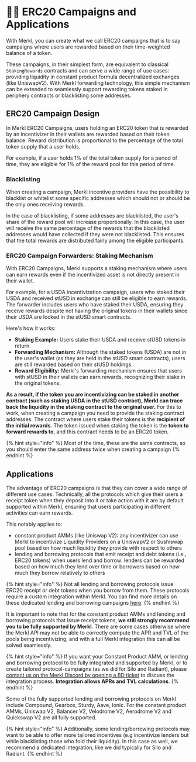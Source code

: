 # 🧑‍🌾 ERC20 Campaigns and Applications

With Merkl, you can create what we call ERC20 campaigns that is to say campaigns where users are rewarded based on their time-weighted balance of a token.

These campaigns, in their simplest form, are equivalent to classical `StakingRewards` contracts and can serve a wide range of use cases: providing liquidity in constant product formula decentralized exchanges (like UniswapV2). With Merkl forwarding technology, this simple mechanism can be extended to seamlessly support rewarding tokens staked in periphery contracts or blacklisting some addresses.

## ERC20 Campaign Design

In Merkl ERC20 Campaigns, users holding an ERC20 token that is rewarded by an incentivizer in their wallets are rewarded based on their token balance. Reward distribution is proportional to the percentage of the total token supply that a user holds.

For example, if a user holds 1% of the total token supply for a period of time, they are eligible for 1% of the reward pool for this period of time.

### Blacklisting

When creating a campaign, Merkl incentive providers have the possibility to blacklist or whitelist some specific addresses which should not or should be the only ones receiving rewards.

In the case of blacklisting, if some addresses are blacklisted, the user's share of the reward pool will increase proportionally. In this case, the user will receive the same percentage of the rewards that the blacklisted addresses would have collected if they were not blacklisted. This ensures that the total rewards are distributed fairly among the eligible participants.

### ERC20 Campaign Forwarders: Staking Mechanism

With ERC20 Campaigns, Merkl supports a staking mechanism where users can earn rewards even if the incentivized asset is not directly present in their wallet.

For example, for a USDA incentivization campaign, users who staked their USDA and received stUSD in exchange can still be eligible to earn rewards. The forwarder includes users who have staked their USDA, ensuring they receive rewards despite not having the original tokens in their wallets since their USDA are locked in the stUSD smart contracts.

Here's how it works:

- **Staking Example:** Users stake their USDA and receive stUSD tokens in return.
- **Forwarding Mechanism:** Although the staked tokens (USDA) are not in the user's wallet (as they are held in the stUSD smart contracts), users are still rewarded based on their stUSD holdings.
- **Reward Eligibility:** Merkl's forwarding mechanism ensures that users with stUSD in their wallets can earn rewards, recognizing their stake in the original tokens.

**As a result, if the token you are incentivizing can be staked in another contract (such as staking USDA in the stUSD contract), Merkl can trace back the liquidity in the staking contract to the original user.** For this to work, when creating a campaign you need to provide the staking contract addresses. The contract where users stake their tokens is the **recipient of the initial rewards**. The token issued when staking the token is the **token to forward rewards to**, and this contract needs to be an ERC20 token.

{% hint style="info" %}
Most of the time, these are the same contracts, so you should enter the same address twice when creating a campaign
{% endhint %}

## Applications

The advantage of ERC20 campaigns is that they can cover a wide range of different use cases. Technically, all the protocols which give their users a receipt token when they deposit into it or take action with it are by default supported within Merkl, ensuring that users participating in different activities can earn rewards.

This notably applies to:

- constant product AMMs (like Uniswap V2): any incentivizer can use Merkl to incentivize Liquidity Providers on a UniswapV2 or Sushiswap pool based on how much liquidity they provide with respect to others
- lending and borrowing protocols that emit receipt and debt tokens (i.e., ERC20 tokens) when users lend and borrow: lenders can be rewarded based on how much they lend over time or borrowers based on how much they borrow relatively to others

{% hint style="info" %}
Not all lending and borrowing protocols issue ERC20 receipt or debt tokens when you borrow from them. These protocols require a custom integration within Merkl. You can find more details on these dedicated lending and borrowing campaigns [here](./lending-borrowing.md).
{% endhint %}

It is important to note that for the constant product AMMs and lending and borrowing protocols that issue receipt tokens, **we still strongly recommend you to be fully supported by Merkl**.
There are some cases otherwise where the Merkl API may not be able to correctly compute the APR and TVL of the pools being incentivizing, and with a full Merkl integration this can all be solved seamlessly.

{% hint style="info" %}
If you want your Constant Product AMM, or lending and borrowing protocol to be fully integrated and supported by Merkl, or to create tailored protocol-campaigns (as we did for Silo and Radiant), please [contact us on the Merkl Discord by opening a BD ticket](https://discord.com/invite/jnYfrGxDbe) to discuss the integration process. **Integration allows APRs and TVL calculations**.
{% endhint %}

Some of the fully supported lending and borrowing protocols on Merkl include Compound, Gearbox, Sturdy, Aave, Ionic. For the constant product AMMs, Uniswap V2, Balancer V2, Velodrome V2, Aerodrome V2 and Quickswap V2 are all fully supported.

{% hint style="info" %}
Additionally, some lending/borrowing protocols may want to be able to offer more tailored incentives (e.g incentivize lenders but while blacklisting those who fold their liquidity). In this case as well, we recommend a dedicated integration, like we did typically for Silo and Radiant.
{% endhint %}
